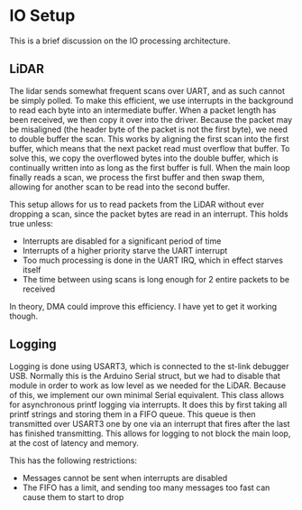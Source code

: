 # IO Setup

This is a brief discussion on the IO processing architecture.

## LiDAR

The lidar sends somewhat frequent scans over UART, and as such cannot be simply polled. To make this efficient, we
use interrupts in the background to read each byte into an intermediate buffer. When a packet length has been received,
we then copy it over into the driver. Because the packet may be misaligned (the header byte of the packet is not the
first byte), we need to double buffer the scan. This works by aligning the first scan into the first buffer, which
means that the next packet read must overflow that buffer. To solve this, we copy the overflowed bytes into the double
buffer, which is continually written into as long as the first buffer is full. When the main loop finally reads a scan,
we process the first buffer and then swap them, allowing for another scan to be read into the second buffer.

This setup allows for us to read packets from the LiDAR without ever dropping a scan, since the packet bytes are read in
an interrupt. This holds true unless:

- Interrupts are disabled for a significant period of time
- Interrupts of a higher priority starve the UART interrupt
- Too much processing is done in the UART IRQ, which in effect starves itself
- The time between using scans is long enough for 2 entire packets to be received

In theory, DMA could improve this efficiency. I have yet to get it working though. 

## Logging

Logging is done using USART3, which is connected to the st-link debugger USB. Normally this is the Arduino Serial struct,
but we had to disable that module in order to work as low level as we needed for the LiDAR. Because of this, we implement
our own minimal Serial equivalent. This class allows for asynchronous printf logging via interrupts. It does this by 
first taking all printf strings and storing them in a FIFO queue. This queue is then transmitted over USART3 one by one
via an interrupt that fires after the last has finished transmitting. This allows for logging to not block the main loop,
at the cost of latency and memory.

This has the following restrictions:
- Messages cannot be sent when interrupts are disabled
- The FIFO has a limit, and sending too many messages too fast can cause them to start to drop